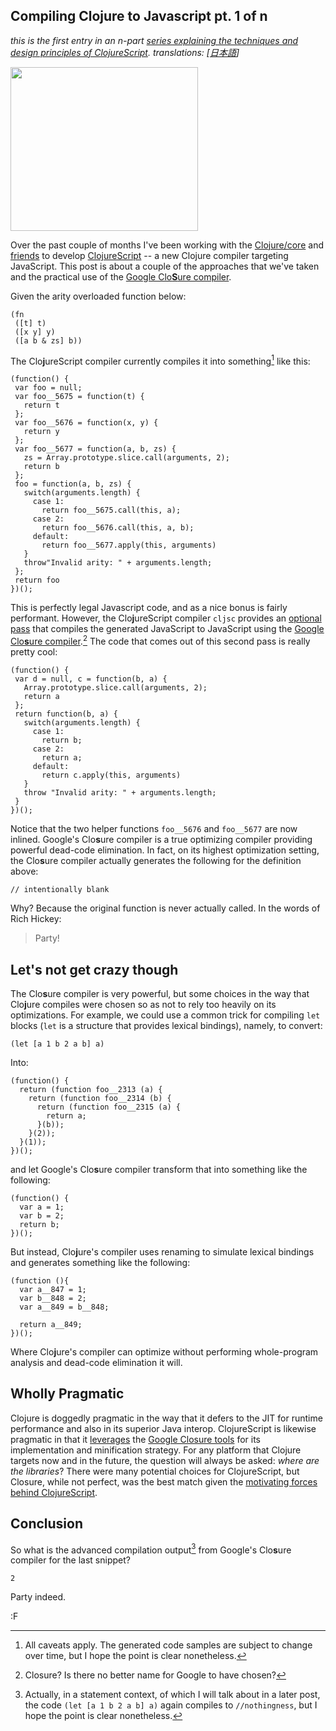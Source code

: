 Compiling Clojure to Javascript pt. 1 of n
-------------------------------------------

*this is the first entry in an n-part [series explaining the techniques and design principles of ClojureScript](http://blog.fogus.me/tag/clj-compilation). translations: [[日本語](http://ykomatsu.akaumigame.org/compiling-clojure-to-javascript-pt1-ja.html)]*

<a href="http://blog.fogus.me/wp-content/uploads/2011/07/random-image-from-library-of-congress.jpeg"><img src="http://blog.fogus.me/wp-content/uploads/2011/07/random-image-from-library-of-congress-300x262.jpg" alt="" title="clojurescript is better than an epic beard" width="300" height="262" class="aligncenter size-medium wp-image-3363" /></a>

Over the past couple of months I've been working with the [Clojure/core](http://clojure.com) and [friends](https://github.com/clojure/clojurescript/contributors) to develop [ClojureScript](https://github.com/clojure/clojurescript) -- a new Clojure compiler targeting JavaScript.  This post is about a couple of the approaches that we've taken and the practical use of the [Google Clo**S**ure compiler](http://code.google.com/closure/compiler/).

Given the arity overloaded function below:

    (fn
     ([t] t)
     ([x y] y)
     ([a b & zs] b))
    
The Clo**j**ureScript compiler currently compiles it into something[^0] like this:

    (function() {
     var foo = null;
     var foo__5675 = function(t) {
       return t
     };
     var foo__5676 = function(x, y) {
       return y
     };
     var foo__5677 = function(a, b, zs) {
       zs = Array.prototype.slice.call(arguments, 2);
       return b
     };
     foo = function(a, b, zs) {
       switch(arguments.length) {
         case 1:
           return foo__5675.call(this, a);
         case 2:
           return foo__5676.call(this, a, b);
         default:
           return foo__5677.apply(this, arguments)
       }
       throw"Invalid arity: " + arguments.length;
     };
     return foo
    })();

This is perfectly legal Javascript code, and as a nice bonus is fairly performant.  However, the Clo**j**ureScript compiler `cljsc` provides an [optional pass](https://github.com/clojure/clojurescript/wiki/Quick-Start) that compiles the generated JavaScript to JavaScript using the [Google Clo**s**ure compiler](http://code.google.com/closure/compiler/).[^1]  The code that comes out of this second pass is really pretty cool:

    (function() {
     var d = null, c = function(b, a) {
       Array.prototype.slice.call(arguments, 2);
       return a
     };
     return function(b, a) {
       switch(arguments.length) {
         case 1:
           return b;
         case 2:
           return a;
         default:
           return c.apply(this, arguments)
       }
       throw "Invalid arity: " + arguments.length;
     }
    })();

Notice that the two helper functions `foo__5676` and `foo__5677` are now inlined.  Google's Clo**s**ure compiler is a true optimizing compiler providing powerful dead-code elimination.  In fact, on its highest optimization setting, the Clo**s**ure compiler actually generates the following for the definition above:

    
    // intentionally blank
    
Why?  Because the original function is never actually called.  In the words of Rich Hickey:

> Party!

## Let's not get crazy though

The Clo**s**ure compiler is very powerful, but some choices in the way that Clo**j**ure compiles were chosen so as not to rely too heavily on its optimizations.  For example, we could use a common trick for compiling `let` blocks (`let` is a structure that provides lexical bindings), namely, to convert:

    (let [a 1 b 2 a b] a)

Into:

    (function() {
      return (function foo__2313 (a) {
        return (function foo__2314 (b) {
          return (function foo__2315 (a) {
            return a;
          }(b));
        }(2));
      }(1));
    })();
    
and let Google's Clo**s**ure compiler transform that into something like the following:

    (function() {
      var a = 1;
      var b = 2;
      return b;
    })();

But instead, Clo**j**ure's compiler uses renaming to simulate lexical bindings and generates something like the following:

    (function (){
      var a__847 = 1;
      var b__848 = 2;
      var a__849 = b__848;
    
      return a__849;
    })();

Where Clo**j**ure's compiler can optimize without performing whole-program analysis and dead-code elimination it will.

## Wholly Pragmatic

Clojure is doggedly pragmatic in the way that it defers to the JIT for  runtime performance and also in its superior Java interop.  ClojureScript is likewise pragmatic in that it [leverages](https://github.com/clojure/clojurescript/wiki/Google-Closure) the [Google Closure tools](http://code.google.com/closure/) for its implementation and minification strategy.  For any platform that Clojure targets now and in the future, the question will always be asked: *where are the libraries*?  There were many potential choices for ClojureScript, but Closure, while not perfect, was the best match given the [motivating forces behind ClojureScript](https://github.com/clojure/clojurescript/wiki/Rationale).

## Conclusion

So what is the advanced compilation output[^2] from Google's Clo**s**ure compiler for the last snippet?

    2

Party indeed.

:F

[^0]: All caveats apply.  The generated code samples are subject to change over time, but I hope the point is clear nonetheless.

[^1]: Closure?  Is there no better name for Google to have chosen?

[^2]: Actually, in a statement context, of which I will talk about in a later post, the code `(let [a 1 b 2 a b] a)` again compiles to `//nothingness`, but I hope the point is clear nonetheless.
